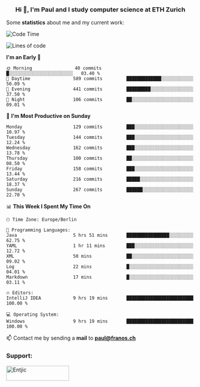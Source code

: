 <h3 align="center">Hi 👋, I'm Paul and I study computer science at ETH Zurich</h3>


Some **statistics** about me and my current work:

<!--START_SECTION:waka-->
![Code Time](http://img.shields.io/badge/Code%20Time-1%2C300%20hrs%2021%20mins-blue)

![Lines of code](https://img.shields.io/badge/From%20Hello%20World%20I%27ve%20Written-1.9%20million%20lines%20of%20code-blue)

**I'm an Early 🐤** 

```text
🌞 Morning                40 commits          █░░░░░░░░░░░░░░░░░░░░░░░░   03.40 % 
🌆 Daytime                589 commits         █████████████░░░░░░░░░░░░   50.09 % 
🌃 Evening                441 commits         █████████░░░░░░░░░░░░░░░░   37.50 % 
🌙 Night                  106 commits         ██░░░░░░░░░░░░░░░░░░░░░░░   09.01 % 
```
📅 **I'm Most Productive on Sunday** 

```text
Monday                   129 commits         ███░░░░░░░░░░░░░░░░░░░░░░   10.97 % 
Tuesday                  144 commits         ███░░░░░░░░░░░░░░░░░░░░░░   12.24 % 
Wednesday                162 commits         ███░░░░░░░░░░░░░░░░░░░░░░   13.78 % 
Thursday                 100 commits         ██░░░░░░░░░░░░░░░░░░░░░░░   08.50 % 
Friday                   158 commits         ███░░░░░░░░░░░░░░░░░░░░░░   13.44 % 
Saturday                 216 commits         █████░░░░░░░░░░░░░░░░░░░░   18.37 % 
Sunday                   267 commits         ██████░░░░░░░░░░░░░░░░░░░   22.70 % 
```


📊 **This Week I Spent My Time On** 

```text
🕑︎ Time Zone: Europe/Berlin

💬 Programming Languages: 
Java                     5 hrs 51 mins       ████████████████░░░░░░░░░   62.75 % 
YAML                     1 hr 11 mins        ███░░░░░░░░░░░░░░░░░░░░░░   12.72 % 
XML                      50 mins             ██░░░░░░░░░░░░░░░░░░░░░░░   09.02 % 
Log                      22 mins             █░░░░░░░░░░░░░░░░░░░░░░░░   04.01 % 
Markdown                 17 mins             █░░░░░░░░░░░░░░░░░░░░░░░░   03.11 % 

🔥 Editors: 
IntelliJ IDEA            9 hrs 19 mins       █████████████████████████   100.00 % 

💻 Operating System: 
Windows                  9 hrs 19 mins       █████████████████████████   100.00 % 
```


<!--END_SECTION:waka-->

📫 Contact me by sending a **mail** to **paul@franos.ch**

<h3 align="left">Support:</h3>
<p><a href="https://ko-fi.com/Entjic"> <img align="left" src="https://cdn.ko-fi.com/cdn/kofi3.png?v=3" height="40" width="168" alt="Entjic" /></a></p>
